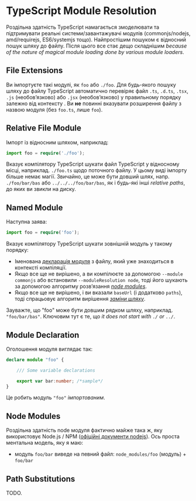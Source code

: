 # TypeScript Module Resolution

Роздільна здатність TypeScript намагається змоделювати та підтримувати реальні системи/завантажувачі модулів (commonjs/nodejs, amd/requirejs, ES6/systemjs тощо). Найпростішим пошуком є відносний пошук шляху до файлу. Після цього все стає дещо складнішим *because of the nature of magical module loading done by various module loaders*.

## File Extensions

Ви імпортуєте такі модулі, як `foo` або `./foo`. Для будь-якого пошуку шляху до файлу TypeScript автоматично перевіряє файл `.ts`, `.d.ts`, `.tsx`, `.js` (необов’язково) або `.jsx` (необов’язково) у правильному порядку залежно від контексту . Ви **не** повинні вказувати розширення файлу з назвою модуля (без `foo.ts`, лише `foo`).

## Relative File Module

Імпорт із відносним шляхом, наприклад:

```ts
import foo = require('./foo');
```

Вказує компілятору TypeScript шукати файл TypeScript у відносному місці, наприклад. `./foo.ts` щодо поточного файлу. У цьому виді імпорту більше немає магії. Звичайно, це може бути довший шлях, напр. `./foo/bar/bas` або `../../../foo/bar/bas`, як і будь-які інші *relative paths*, до яких ви звикли на диску.

## Named Module

Наступна заява:

```ts
import foo = require('foo');
```

Вказує компілятору TypeScript шукати зовнішній модуль у такому порядку:

* Іменована [декларація модуля](#module-declaration) з файлу, який уже знаходиться в контексті компіляції.
* Якщо все ще не вирішено, а ви компілюєте за допомогою `--module commonjs` або встановили `--moduleResolution node`, тоді його шукають за допомогою алгоритму розв’язання [*node modules*](#node-modules).
* Якщо все ще не вирішено, і ви вказали `baseUrl` (і додатково `paths`), тоді спрацьовує алгоритм вирішення [*заміни шляху*](#path-substitutions).

Зауважте, що "foo" може бути довшим рядком шляху, наприклад. `"foo/bar/bas"`. Ключовим тут є те, що *it does not start with `./` or `../`*.

## Module Declaration

Оголошення модуля виглядає так:

```ts
declare module "foo" {

    /// Some variable declarations

    export var bar:number; /*sample*/
}
```

Це робить модуль `"foo"` *імпортованим*.

## Node Modules
Роздільна здатність node модуля фактично майже така ж, яку використовує Node.js / NPM ([офіційні документи nodejs](https://nodejs.org/api/modules.html#modules_all_together)). Ось проста ментальна модель, яку я маю:

* модуль `foo/bar` виведе на певний файл: `node_modules/foo` (модуль) + `foo/bar`

## Path Substitutions

TODO.

[//Comment1]:https://github.com/Microsoft/TypeScript/issues/2338
[//Comment2]:https://github.com/Microsoft/TypeScript/issues/5039
[//Comment3ExampleRedirectOfPackageJson]:https://github.com/Microsoft/TypeScript/issues/8528#issuecomment-219172026
[//Coment4ModuleResolutionInHandbook]:https://github.com/Microsoft/TypeScript-Handbook/blob/release-2.0/pages/Module%20Resolution.md#base-url

